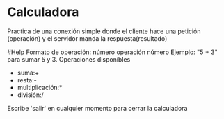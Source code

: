 # Calculadora
Practica de una conexión simple donde el cliente hace una petición (operación) y el servidor manda la respuesta(resultado)

#Help
Formato de operación: número operación número
Ejemplo: "5 + 3" para sumar 5 y 3.
Operaciones disponibles
+ suma:+
+ resta:-
+ multiplicación:*
+ división:/

Escribe 'salir' en cualquier momento para cerrar la calculadora
